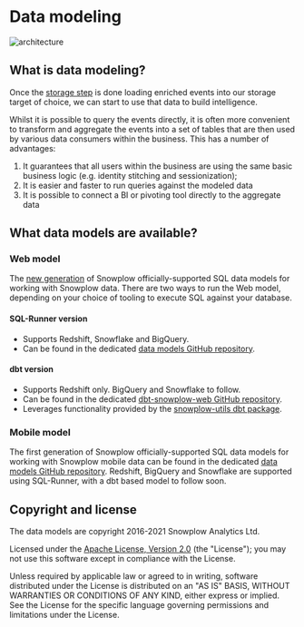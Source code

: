 # Data modeling

![architecture][architecture-image]

## What is data modeling?

Once the [storage step][storage] is done loading enriched events into our storage target of choice, we can start to use that data to build intelligence.

Whilst it is possible to query the events directly, it is often more convenient to transform and aggregate the events into a set of tables that are then used by various data consumers within the business. This has a number of advantages:

1. It guarantees that all users within the business are using the same basic business logic (e.g. identity stitching and sessionization);
2. It is easier and faster to run queries against the modeled data
4. It is possible to connect a BI or pivoting tool directly to the aggregate data

## What data models are available?

### Web model
The [new generation][data-models-blogpost] of Snowplow officially-supported SQL data models for working with Snowplow data. There are two ways to run the Web model, depending on your choice of tooling to execute SQL against your database.

#### SQL-Runner version

- Supports Redshift, Snowflake and BigQuery.
- Can be found in the dedicated [data models GitHub repository][data-models].

#### dbt version

- Supports Redshift only. BigQuery and Snowflake to follow.
- Can be found in the dedicated [dbt-snowplow-web GitHub repository][dbt-snowplow-web-repo].
- Leverages functionality provided by the [snowplow-utils dbt package][dbt-snowplow-utils-repo].

### Mobile model

The first generation of Snowplow officially-supported SQL data models for working with Snowplow mobile data can be found in the dedicated [data models GitHub repository][data-models]. Redshift, BigQuery and Snowflake are supported using SQL-Runner, with a dbt based model to follow soon.

## Copyright and license

The data models are copyright 2016-2021 Snowplow Analytics Ltd.

Licensed under the [Apache License, Version 2.0][license] (the "License");
you may not use this software except in compliance with the License.

Unless required by applicable law or agreed to in writing, software
distributed under the License is distributed on an "AS IS" BASIS,
WITHOUT WARRANTIES OR CONDITIONS OF ANY KIND, either express or implied.
See the License for the specific language governing permissions and
limitations under the License.

[license]: http://www.apache.org/licenses/LICENSE-2.0
[architecture-image]: https://d3i6fms1cm1j0i.cloudfront.net/github-wiki/images/snowplow-architecture-5-data-modeling.png
[storage]: https://github.com/snowplow/snowplow/tree/master/4-storage
[data-models-blogpost]: https://snowplowanalytics.com/blog/2020/11/13/introducing-a-new-generation-of-our-web-data-model/
[data-models]: https://github.com/snowplow/data-models
[dbt-snowplow-web-repo]: https://github.com/snowplow/dbt-snowplow-web
[dbt-snowplow-utils-repo]: https://github.com/snowplow/dbt-snowplow-utils
